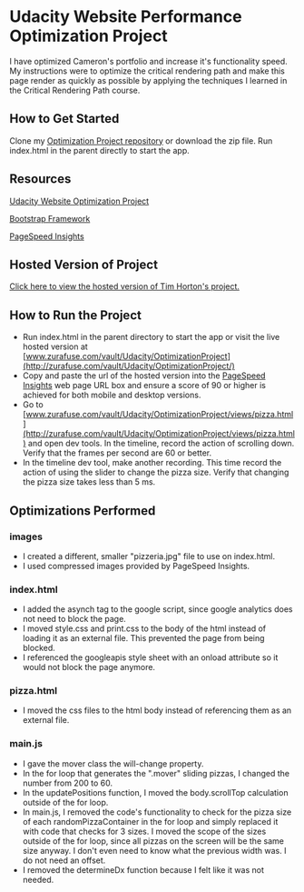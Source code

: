 # Udacity Website Performance Optimization Project

I have optimized Cameron's portfolio and increase it's functionality speed. My instructions were to optimize the critical rendering path and make this page render as quickly as possible by applying the techniques I learned in the Critical Rendering Path course.

## How to Get Started

Clone my [Optimization Project repository](https://github.com/zurafuse/udacity_optimization_project) or download the zip file. Run index.html in the parent directly to start the app.


## Resources

[Udacity Website Optimization Project](https://github.com/udacity/frontend-nanodegree-mobile-portfolio) 

[Bootstrap Framework](http://getbootstrap.com/getting-started/)

[PageSpeed Insights](https://developers.google.com/speed/pagespeed/insights/)

## Hosted Version of Project

[Click here to view the hosted version of Tim Horton's project.](http://zurafuse.com/vault/Udacity/OptimizationProject/)

## How to Run the Project

* Run index.html in the parent directory to start the app or visit the live hosted version at [www.zurafuse.com/vault/Udacity/OptimizationProject](http://zurafuse.com/vault/Udacity/OptimizationProject/)
* Copy and paste the url of the hosted version into the [PageSpeed Insights](https://developers.google.com/speed/pagespeed/insights/) web page URL box and ensure a score of 90 or higher is achieved for both mobile and desktop versions.
* Go to [www.zurafuse.com/vault/Udacity/OptimizationProject/views/pizza.html](http://zurafuse.com/vault/Udacity/OptimizationProject/views/pizza.html) and open dev tools. In the timeline, record the action of scrolling down. Verify that the frames per second are 60 or better.
* In the timeline dev tool, make another recording. This time record the action of using the slider to change the pizza size. Verify that changing the pizza size takes less than 5 ms.

## Optimizations Performed

### images

* I created a different, smaller "pizzeria.jpg" file to use on index.html.
* I used compressed images provided by PageSpeed Insights.

### index.html

* I added the asynch tag to the google script, since google analytics does not need to block the page.
* I moved style.css and print.css to the body of the html instead of loading it as an external file. This prevented the page from being blocked.
* I referenced the googleapis style sheet with an onload attribute so it would not block the page anymore.

### pizza.html

* I moved the css files to the html body instead of referencing them as an external file.

### main.js

* I gave the mover class the will-change property.
* In the for loop that generates the ".mover" sliding pizzas, I changed the number from 200 to 60.
* In the updatePositions function, I moved the body.scrollTop calculation outside of the for loop.
* In main.js, I removed the code's functionality to check for the pizza size of each randomPizzaContainer in the for loop and simply replaced it with code that checks for 3 sizes. I moved the scope of the sizes outside of the for loop, since all pizzas on the screen will be the same size anyway. I don't even need to know what the previous width was. I do not need an offset.
* I removed the determineDx function because I felt like it was not needed.

